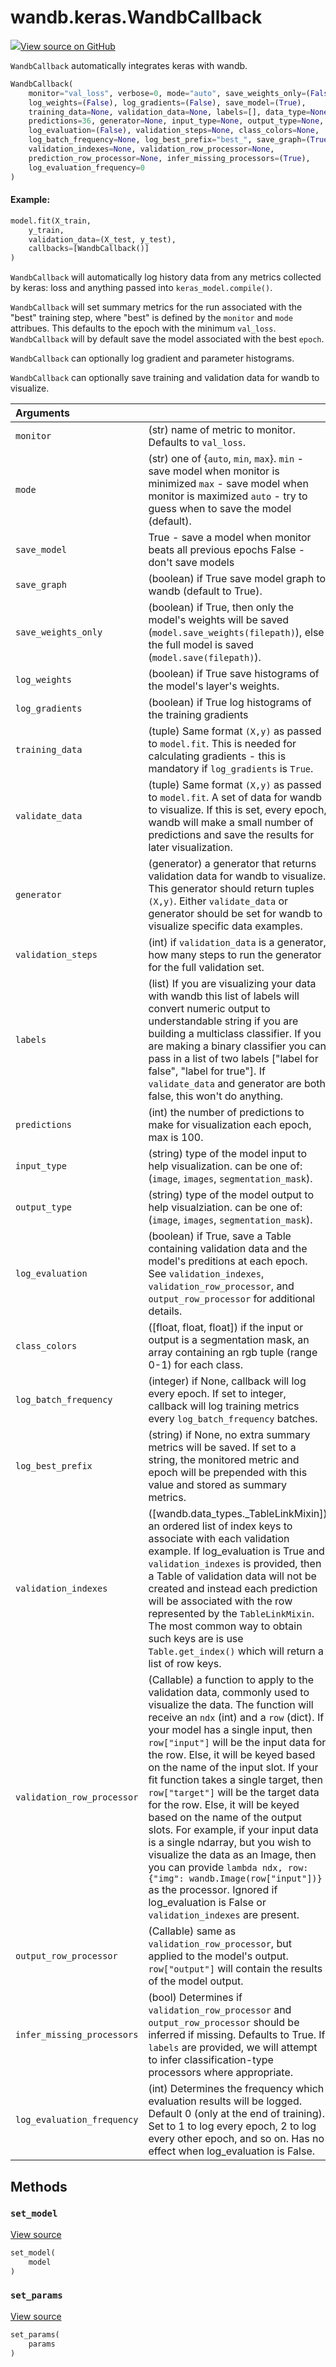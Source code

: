 # wandb.keras.WandbCallback

[![](https://www.tensorflow.org/images/GitHub-Mark-32px.png)View source on GitHub](https://www.github.com/wandb/client/tree/v0.11.1/wandb/integration/keras/keras.py#L214-L903)

`WandbCallback` automatically integrates keras with wandb.

```python
WandbCallback(
    monitor="val_loss", verbose=0, mode="auto", save_weights_only=(False),
    log_weights=(False), log_gradients=(False), save_model=(True),
    training_data=None, validation_data=None, labels=[], data_type=None,
    predictions=36, generator=None, input_type=None, output_type=None,
    log_evaluation=(False), validation_steps=None, class_colors=None,
    log_batch_frequency=None, log_best_prefix="best_", save_graph=(True),
    validation_indexes=None, validation_row_processor=None,
    prediction_row_processor=None, infer_missing_processors=(True),
    log_evaluation_frequency=0
)
```

#### Example:

```python
model.fit(X_train,
    y_train,
    validation_data=(X_test, y_test),
    callbacks=[WandbCallback()]
)
```

`WandbCallback` will automatically log history data from any metrics collected by keras: loss and anything passed into `keras_model.compile()`.

`WandbCallback` will set summary metrics for the run associated with the "best" training step, where "best" is defined by the `monitor` and `mode` attribues. This defaults to the epoch with the minimum `val_loss`. `WandbCallback` will by default save the model associated with the best `epoch`.

`WandbCallback` can optionally log gradient and parameter histograms.

`WandbCallback` can optionally save training and validation data for wandb to visualize.

| Arguments |  |
| :--- | :--- |
| `monitor` | \(str\) name of metric to monitor. Defaults to `val_loss`. |
| `mode` | \(str\) one of {`auto`, `min`, `max`}. `min` - save model when monitor is minimized `max` - save model when monitor is maximized `auto` - try to guess when to save the model \(default\). |
| `save_model` | True - save a model when monitor beats all previous epochs False - don't save models |
| `save_graph` | \(boolean\) if True save model graph to wandb \(default to True\). |
| `save_weights_only` | \(boolean\) if True, then only the model's weights will be saved \(`model.save_weights(filepath)`\), else the full model is saved \(`model.save(filepath)`\). |
| `log_weights` | \(boolean\) if True save histograms of the model's layer's weights. |
| `log_gradients` | \(boolean\) if True log histograms of the training gradients |
| `training_data` | \(tuple\) Same format `(X,y)` as passed to `model.fit`. This is needed for calculating gradients - this is mandatory if `log_gradients` is `True`. |
| `validate_data` | \(tuple\) Same format `(X,y)` as passed to `model.fit`. A set of data for wandb to visualize. If this is set, every epoch, wandb will make a small number of predictions and save the results for later visualization. |
| `generator` | \(generator\) a generator that returns validation data for wandb to visualize. This generator should return tuples `(X,y)`. Either `validate_data` or generator should be set for wandb to visualize specific data examples. |
| `validation_steps` | \(int\) if `validation_data` is a generator, how many steps to run the generator for the full validation set. |
| `labels` | \(list\) If you are visualizing your data with wandb this list of labels will convert numeric output to understandable string if you are building a multiclass classifier. If you are making a binary classifier you can pass in a list of two labels \["label for false", "label for true"\]. If `validate_data` and generator are both false, this won't do anything. |
| `predictions` | \(int\) the number of predictions to make for visualization each epoch, max is 100. |
| `input_type` | \(string\) type of the model input to help visualization. can be one of: \(`image`, `images`, `segmentation_mask`\). |
| `output_type` | \(string\) type of the model output to help visualziation. can be one of: \(`image`, `images`, `segmentation_mask`\). |
| `log_evaluation` | \(boolean\) if True, save a Table containing validation data and the model's preditions at each epoch. See `validation_indexes`, `validation_row_processor`, and `output_row_processor` for additional details. |
| `class_colors` | \(\[float, float, float\]\) if the input or output is a segmentation mask, an array containing an rgb tuple \(range 0-1\) for each class. |
| `log_batch_frequency` | \(integer\) if None, callback will log every epoch. If set to integer, callback will log training metrics every `log_batch_frequency` batches. |
| `log_best_prefix` | \(string\) if None, no extra summary metrics will be saved. If set to a string, the monitored metric and epoch will be prepended with this value and stored as summary metrics. |
| `validation_indexes` | \(\[wandb.data\_types.\_TableLinkMixin\]\) an ordered list of index keys to associate with each validation example. If log\_evaluation is True and `validation_indexes` is provided, then a Table of validation data will not be created and instead each prediction will be associated with the row represented by the `TableLinkMixin`. The most common way to obtain such keys are is use `Table.get_index()` which will return a list of row keys. |
| `validation_row_processor` | \(Callable\) a function to apply to the validation data, commonly used to visualize the data. The function will receive an `ndx` \(int\) and a `row` \(dict\). If your model has a single input, then `row["input"]` will be the input data for the row. Else, it will be keyed based on the name of the input slot. If your fit function takes a single target, then `row["target"]` will be the target data for the row. Else, it will be keyed based on the name of the output slots. For example, if your input data is a single ndarray, but you wish to visualize the data as an Image, then you can provide `lambda ndx, row: {"img": wandb.Image(row["input"])}` as the processor. Ignored if log\_evaluation is False or `validation_indexes` are present. |
| `output_row_processor` | \(Callable\) same as `validation_row_processor`, but applied to the model's output. `row["output"]` will contain the results of the model output. |
| `infer_missing_processors` | \(bool\) Determines if `validation_row_processor` and `output_row_processor` should be inferred if missing. Defaults to True. If `labels` are provided, we will attempt to infer classification-type processors where appropriate. |
| `log_evaluation_frequency` | \(int\) Determines the frequency which evaluation results will be logged. Default 0 \(only at the end of training\). Set to 1 to log every epoch, 2 to log every other epoch, and so on. Has no effect when log\_evaluation is False. |

## Methods

### `set_model` <a id="set_model"></a>

[View source](https://www.github.com/wandb/client/tree/v0.11.1/wandb/integration/keras/keras.py#L451-L460)

```python
set_model(
    model
)
```

### `set_params` <a id="set_params"></a>

[View source](https://www.github.com/wandb/client/tree/v0.11.1/wandb/integration/keras/keras.py#L448-L449)

```python
set_params(
    params
)
```

